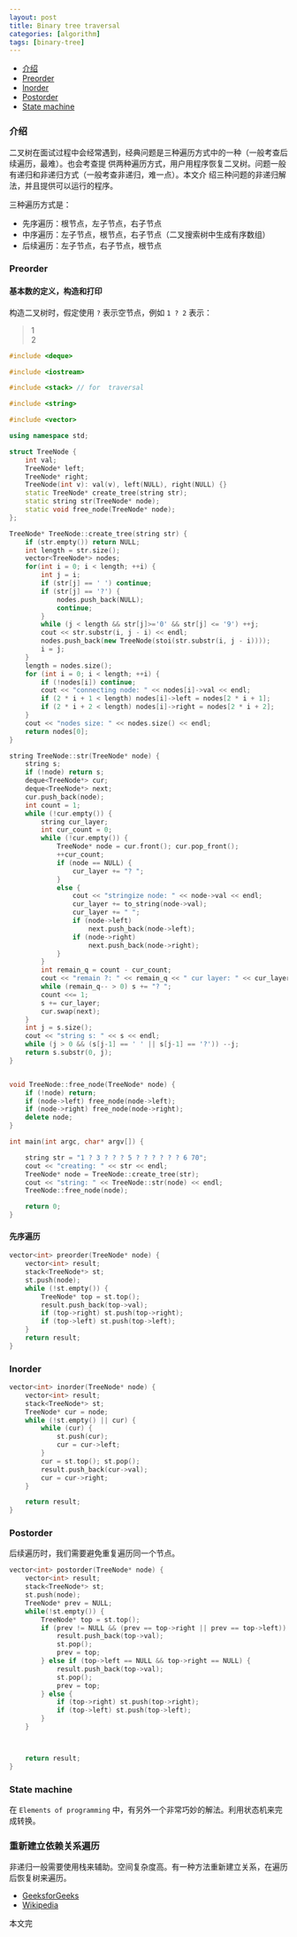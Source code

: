 ```yaml
---
layout: post
title: Binary tree traversal
categories: [algorithm]
tags: [binary-tree]
---
```


+ [介绍](#intro)
+ [Preorder](#preorder)
+ [Inorder](#inorder)
+ [Postorder](#postorder)
+ [State machine](#statemachine)


<a id="intro"></a>

### 介绍

二叉树在面试过程中会经常遇到，经典问题是三种遍历方式中的一种（一般考查后续遍历，最难）。也会考查提
供两种遍历方式，用户用程序恢复二叉树。问题一般有递归和非递归方式（一般考查非递归，难一点）。本文介
绍三种问题的非递归解法，并且提供可以运行的程序。

三种遍历方式是：

+ 先序遍历：根节点，左子节点，右子节点
+ 中序遍历：左子节点，根节点，右子节点（二叉搜索树中生成有序数组）
+ 后续遍历：左子节点，右子节点，根节点

<a id="preorder"></a>

### Preorder

#### 基本数的定义，构造和打印

构造二叉树时，假定使用 `?` 表示空节点，例如 `1 ? 2` 表示：

>    1
>     \
>      2

```cpp
#include <deque>

#include <iostream>

#include <stack> // for  traversal

#include <string>

#include <vector>

using namespace std;

struct TreeNode {
    int val;
    TreeNode* left;
    TreeNode* right;
    TreeNode(int v): val(v), left(NULL), right(NULL) {}
    static TreeNode* create_tree(string str);
    static string str(TreeNode* node);
    static void free_node(TreeNode* node);
};

TreeNode* TreeNode::create_tree(string str) {
    if (str.empty()) return NULL;
    int length = str.size();
    vector<TreeNode*> nodes;
    for(int i = 0; i < length; ++i) {
        int j = i;
        if (str[j] == ' ') continue;
        if (str[j] == '?') {
            nodes.push_back(NULL);
            continue;
        }
        while (j < length && str[j]>='0' && str[j] <= '9') ++j;
        cout << str.substr(i, j - i) << endl;
        nodes.push_back(new TreeNode(stoi(str.substr(i, j - i))));
        i = j;
    }
    length = nodes.size();
    for (int i = 0; i < length; ++i) {
        if (!nodes[i]) continue;
        cout << "connecting node: " << nodes[i]->val << endl;
        if (2 * i + 1 < length) nodes[i]->left = nodes[2 * i + 1];
        if (2 * i + 2 < length) nodes[i]->right = nodes[2 * i + 2];
    }
    cout << "nodes size: " << nodes.size() << endl;
    return nodes[0];
}

string TreeNode::str(TreeNode* node) {
    string s;
    if (!node) return s;
    deque<TreeNode*> cur;
    deque<TreeNode*> next;
    cur.push_back(node);
    int count = 1;
    while (!cur.empty()) {
        string cur_layer;
        int cur_count = 0;
        while (!cur.empty()) {
            TreeNode* node = cur.front(); cur.pop_front();
            ++cur_count;
            if (node == NULL) {
                cur_layer += "? ";
            }
            else {
                cout << "stringize node: " << node->val << endl;
                cur_layer += to_string(node->val);
                cur_layer += " ";
                if (node->left)
                    next.push_back(node->left);
                if (node->right)
                    next.push_back(node->right);
            }
        }
        int remain_q = count - cur_count;
        cout << "remain ?: " << remain_q << " cur layer: " << cur_layer << endl;
        while (remain_q-- > 0) s += "? ";
        count <<= 1;
        s += cur_layer;
        cur.swap(next);
    }
    int j = s.size();
    cout << "string s: " << s << endl;
    while (j > 0 && (s[j-1] == ' ' || s[j-1] == '?')) --j;
    return s.substr(0, j);
}


void TreeNode::free_node(TreeNode* node) {
    if (!node) return;
    if (node->left) free_node(node->left);
    if (node->right) free_node(node->right);
    delete node;
}

int main(int argc, char* argv[]) {

    string str = "1 ? 3 ? ? ? 5 ? ? ? ? ? ? 6 70";
    cout << "creating: " << str << endl;
    TreeNode* node = TreeNode::create_tree(str);
    cout << "string: " << TreeNode::str(node) << endl;
    TreeNode::free_node(node);

    return 0;
}
```

#### 先序遍历

```cpp
vector<int> preorder(TreeNode* node) {
    vector<int> result;
    stack<TreeNode*> st;
    st.push(node);
    while (!st.empty()) {
        TreeNode* top = st.top();
        result.push_back(top->val);
        if (top->right) st.push(top->right);
        if (top->left) st.push(top->left);
    }
    return result;
}
```

<a id="inorder"></a>

### Inorder

```cpp
vector<int> inorder(TreeNode* node) {
    vector<int> result;
    stack<TreeNode*> st;
    TreeNode* cur = node;
    while (!st.empty() || cur) {
        while (cur) {
            st.push(cur);
            cur = cur->left;
        }
        cur = st.top(); st.pop();
        result.push_back(cur->val);
        cur = cur->right;
    }

    return result;
}
```

<a id="postorder"></a>

### Postorder

后续遍历时，我们需要避免重复遍历同一个节点。

```cpp
vector<int> postorder(TreeNode* node) {
    vector<int> result;
    stack<TreeNode*> st;
    st.push(node);
    TreeNode* prev = NULL;
    while(!st.empty()) {
        TreeNode* top = st.top();
        if (prev != NULL && (prev == top->right || prev == top->left)) {
            result.push_back(top->val);
            st.pop();
            prev = top;
        } else if (top->left == NULL && top->right == NULL) {
            result.push_back(top->val);
            st.pop();
            prev = top;
        } else {
            if (top->right) st.push(top->right);
            if (top->left) st.push(top->left);
        }
    }



    return result;
}
```

<a id="statemachine"></a>

### State machine

在 `Elements of programming` 中，有另外一个非常巧妙的解法。利用状态机来完成转换。

### 重新建立依赖关系遍历

非递归一般需要使用栈来辅助。空间复杂度高。有一种方法重新建立关系，在遍历后恢复树来遍历。

+ [GeeksforGeeks](https://www.geeksforgeeks.org/inorder-tree-traversal-without-recursion-and-without-stack/)
+ [Wikipedia](https://en.wikipedia.org/wiki/Tree_traversal#Morris_in-order_traversal_using_threading)

本文完
